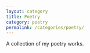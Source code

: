 ```yaml
---
layout: category
title: Poetry
category: poetry
permalink: /categories/poetry/
---
```

A collection of my poetry works.
